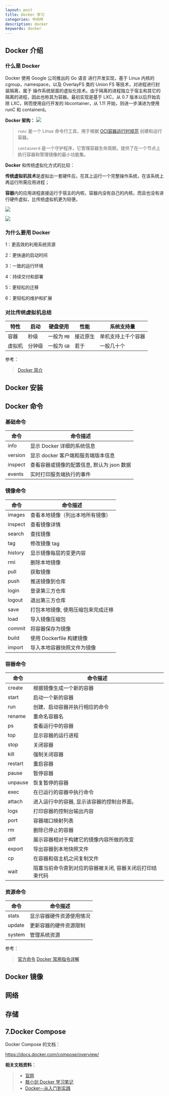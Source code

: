 ```yaml
---
layout: post
title: Docker 学习
categories: 中间件
description: docker
keywords: docker
---
```


## Docker 介绍
### 什么是 Docker
Docker 使用 Google 公司推出的 Go 语言 进行开发实现，基于 Linux 内核的 cgroup，namespace，以及 OverlayFS 类的 Union FS 等技术，对进程进行封装隔离，属于 操作系统层面的虚拟化技术。由于隔离的进程独立于宿主和其它的隔离的进程，因此也称其为容器。最初实现是基于 LXC，从 0.7 版本以后开始去除 LXC，转而使用自行开发的 libcontainer，从 1.11 开始，则进一步演进为使用 runC 和 containerd。

**Docker 架构：**
![](https://docs.microsoft.com/en-us/virtualization/windowscontainers/deploy-containers/media/docker-on-linux.png)

> `runc` 是一个 Linux 命令行工具，用于根据 [OCI容器运行时规范](https://github.com/opencontainers/runtime-spec) 创建和运行容器。
>
> `containerd` 是一个守护程序，它管理容器生命周期，提供了在一个节点上执行容器和管理镜像的最小功能集。                   



**Docker** 和传统虚拟化方式的比较：

**传统虚拟机技术**是虚拟出一套硬件后，在其上运行一个完整操作系统，在该系统上再运行所需应用进程；

**容器**内的应用进程直接运行于宿主的内核，容器内没有自己的内核，而且也没有进行硬件虚拟，比传统虚拟机更为轻便。

![](https://gblobscdn.gitbook.com/assets%2F-M5xTVjmK7ax94c8ZQcm%2F-M5xT_hHX2g5ldlyp9nm%2F-M5xTdXNYDmRWNH-Lqez%2Fvirtualization.png?alt=media)



![](https://gblobscdn.gitbook.com/assets%2F-M5xTVjmK7ax94c8ZQcm%2F-M5xT_hHX2g5ldlyp9nm%2F-M5xTdXP2scg0hxytUHA%2Fdocker.png?alt=media)



### 为什么要用 Docker

1：更高效的利用系统资源

2：更快速的启动时间

3：一致的运行环境

4：持续交付和部署

5：更轻松的迁移

6：更轻松的维护和扩展



### 对比传统虚拟机总结

| 特性   | 启动   | 硬盘使用    | 性能     | 系统支持量         |
| ------ | ------ | ----------- | -------- | ------------------ |
| 容器   | 秒级   | 一般为 `MB` | 接近原生 | 单机支持上千个容器 |
| 虚拟机 | 分钟级 | 一般为 `GB` | 若于     | 一般几十个         |



参考：

> [Docker 简介](https://yeasy.gitbook.io/docker_practice/introduction)

## Docker 安装

## Docker 命令

### 基础命令

| 命令    | 命令描述                                 |
| ------- | ---------------------------------------- |
| info    | 显示 Docker 详细的系统信息               |
| version | 显示 docker 客户端和服务端版本信息         |
| inspect | 查看容器或镜像的配置信息, 默认为 json 数据 |
| events  | 实时打印服务端执行的事件                 |



### 镜像命令

| 命令	    |  命令描述 |
| --------- | ----------- |
| images    |  查看本地镜像（列出本地所有镜像） |
| inspect	|  查看镜像详情 |
| search    |  查找镜像 |
| tag	    |  修改镜像 tag |
| history	|  显示镜像每层的变更内容 |
| rmi	    |  删除本地镜像 |
| pull	    |  获取镜像 |
| push	    |  推送镜像到仓库 |
| login	    |  登录第三方仓库 |
| logout    |  退出第三方仓库 |
| save	    |  打包本地镜像, 使用压缩包来完成迁移 |
| load	    |  导入镜像压缩包 |
| commit    |  将容器保存为镜像 |
| build	    |  使用 Dockerfile 构建镜像 |
| import	|  导入本地容器快照文件为镜像 |


### 容器命令

| 命令	    |  命令描述 |
| --------- | ----------- |
| create  | 根据镜像生成一个新的容器 |
| start	  | 启动一个新的容器 |
| run	  | 创建、启动容器并执行相应的命令 |
| rename  | 重命名容器名 |
| ps	  | 查看运行中的容器 |
| top	  | 显示容器的运行进程 |
| stop	  | 关闭容器 |
| kill	  | 强制关闭容器 |
| restart | 重启容器 |
| pause	  | 暂停容器 |
| unpause | 恢复暂停的容器 |
| exec	  | 在已运行的容器中执行命令 |
| attach  | 进入运行中的容器, 显示该容器的控制台界面。 |
| logs	  | 打印容器的控制台输出内容 |
| port	  | 容器端口映射列表 |
| rm	  | 删除已停止的容器 |
| diff	  | 展示容器相对于构建它的镜像内容所做的改变 |
| export  | 导出容器到本地快照文件 |
| cp	  | 在容器和宿主机之间复制文件 |
| wait	  | 阻塞当前命令直到对应的容器被关闭, 容器关闭后打印结束代码 |


### 资源命令

| 命令	    |  命令描述 |
| --------- | ----------- |
| stats	  | 显示容器硬件资源使用情况 |
| update  | 更新容器的硬件资源限制 |
| system  |	管理系统资源 |


参考：
>[官方命令](https://docs.docker.com/engine/reference/commandline/docker/)
>[Docker 常用指令详解](https://www.jianshu.com/p/7c9e2247cfbd)


## Docker 镜像


## 网络

## 存储

## 7.Docker Compose

Docker Compose 的文档：

https://docs.docker.com/compose/overview/




**相关文档资料**：

>- [官网](https://docs.docker.com/)
>- [敖小剑 Docker 学习笔记](https://skyao.io/learning-docker)
>- [Docker--从入门到实践](https://yeasy.gitbook.io/docker_practice/)

